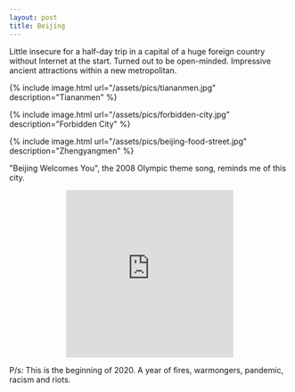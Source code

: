 ```yaml
---
layout: post
title: Beijing
---
```


Little insecure for a half-day trip in a capital of a huge foreign country without Internet at the start. Turned out to be open-minded. Impressive ancient attractions within a new metropolitan.

{% include image.html url="/assets/pics/tiananmen.jpg" description="Tiananmen" %}

{% include image.html url="/assets/pics/forbidden-city.jpg" description="Forbidden City" %}

{% include image.html url="/assets/pics/beijing-food-street.jpg" description="Zhengyangmen" %}

"Beijing Welcomes You", the 2008 Olympic theme song, reminds me of this city.

<p align="center">
    <iframe height="300" src="https://www.youtube.com/embed/xR6JLN-1UcY" frameborder="0" allowfullscreen></iframe>
</p>

P/s: This is the beginning of 2020. A year of fires, warmongers, pandemic, racism and riots.

